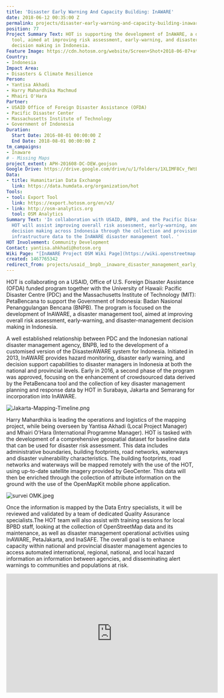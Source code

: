 ```yaml
---
title: 'Disaster Early Warning And Capacity Building: InAWARE'
date: 2018-06-12 00:35:00 Z
permalink: projects/disaster-early-warning-and-capacity-building-inaware
position: 77
Project Summary Text: HOT is supporting the development of InAWARE, a disaster management
  tool, aimed at improving risk assessment, early-warning, and disaster-management
  decision making in Indonesia.
Feature Image: https://cdn.hotosm.org/website/Screen+Shot+2018-06-07+at+22.04.38.png
Country:
- Indonesia
Impact Area:
- Disasters & Climate Resilience
Person:
- Yantisa Akhadi
- Harry Mahardhika Machmud
- Mhairi O'Hara
Partner:
- USAID Office of Foreign Disaster Assistance (OFDA)
- Pacific Disaster Center
- Massachusetts Institute of Technology
- Government of Indonesia
Duration:
  Start Date: 2016-08-01 00:00:00 Z
  End Date: 2018-08-01 00:00:00 Z
tm_campaigns:
- Inaware
# - Missing Maps
project_extent: APH-201608-DC-DEW.geojson
Google Drive: https://drive.google.com/drive/u/1/folders/1XLIMF8Cv_fWtBDzv8sk95KpGfdW58qze
Data:
- title: Humanitarian Data Exchange
  link: https://data.humdata.org/organization/hot
Tools:
- tool: Export Tool
  link: https://export.hotosm.org/en/v3/
- link: http://osm-analytics.org
  tool: OSM Analytics
Summary Text: 'In collaboration with USAID, BNPB, and the Pacific Disaster Centre,
  HOT will assist improving overall risk assessment, early-warning, and disaster-management
  decision making across Indonesia through the collection and provision of supporting
  infrastructure data to the InAWARE disaster management tool. '
HOT Involvement: Community Development
Contact: yantisa.ahkhadi@hotosm.org
Wiki Page: "[InAWARE Project OSM Wiki Page](https://wiki.openstreetmap.org/wiki/HOT_-_PDC_InAWARE_Indonesia_Project_(Surabaya_%26_Jakarta))"
created: 1467765342
redirect_from: projects/usaid__bnpb__inaware_disaster_management_early_warning_and_decision_support_capacity_enhancement_project_in_indonesia
---
```


HOT is collaborating on a USAID, Office of U.S. Foreign Disaster Assistance (OFDA) funded program together with the University of Hawaii: Pacific Disaster Centre (PDC) and the Massachusetts Institute of Technology (MIT): PetaBencana to support the Government of Indonesia: Badan Nasional Penanggulangan Bencana (BNPB). The program is focused on the development of InAWARE, a disaster management tool, aimed at improving overall risk assessment, early-warning, and disaster-management decision making in Indonesia.


A well established relationship between PDC and the Indonesian national disaster management agency, BNPB, led to the development of a customised version of the DisasterAWARE system for Indonesia. Initiated in 2013, InAWARE provides hazard monitoring, disaster early warning, and decision support capabilities to disaster managers in Indonesia at both the national and provincial levels. Early in 2016, a second phase of the program was approved, focusing on the enhancement of crowdsourced data derived by the PetaBencana tool and the collection of key disaster management planning and response data by HOT in Surabaya, Jakarta and Semarang for incorporation into InAWARE.


![Jakarta-Mapping-Timeline.png](https://cdn.hotosm.org/website/Jakarta-Mapping-Timeline.png)



Harry Mahardhika is leading the operations and logistics of the mapping project, while being overseen by Yantisa Akhadi (Local Project Manager) and Mhairi O’Hara (International Programme Manager). HOT is tasked with the development of a comprehensive geospatial dataset for baseline data that can be used for disaster risk assessment. This data includes administrative boundaries, building footprints, road networks, waterways and disaster vulnerability characteristics. The building footprints, road networks and waterways will be mapped remotely with the use of the HOT, using up-to-date satellite imagery provided by GeoCenter. This data will then be enriched through the collection of attribute information on the ground with the use of the OpenMapKit mobile phone application.

![survei OMK.jpeg](https://cdn.hotosm.org/website/survei+OMK.jpeg)


Once the information is mapped by the Data Entry specialists, it will be reviewed and validated by a team of dedicated Quality Assurance specialists.The HOT team will also assist with training sessions for local BPBD staff, looking at the collection of OpenStreetMap data and its maintenance, as well as disaster management operational activities using InAWARE, PetaJakarta, and InaSAFE. The overall goal is to enhance capacity within national and provincial disaster management agencies to access automated international, regional, national, and local hazard information an information between agencies, and disseminating alert warnings to communities and populations at risk.

<iframe width="560" height="315" src="https://www.youtube.com/embed/ruHf_cVZTuM?showinfo=0" frameborder="0" allow="autoplay; encrypted-media" allowfullscreen></iframe>



